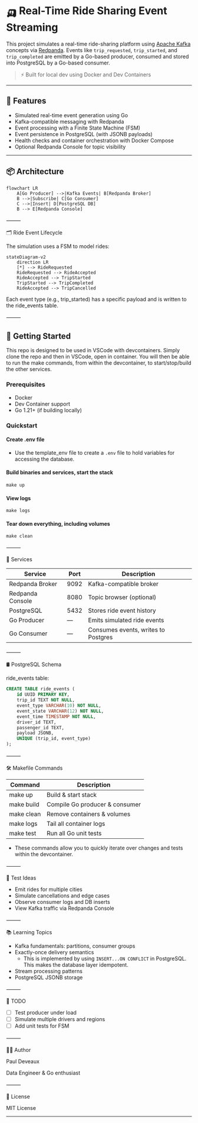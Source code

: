 # 🛺 Real-Time Ride Sharing Event Streaming

This project simulates a real-time ride-sharing platform using [Apache Kafka](https://kafka.apache.org/) concepts via [Redpanda](https://redpanda.com/). Events like `trip_requested`, `trip_started`, and `trip_completed` are emitted by a Go-based producer, consumed and stored into PostgreSQL by a Go-based consumer.

> ⚡ Built for local dev using Docker and Dev Containers

---

## 🎯 Features

- Simulated real-time event generation using Go
- Kafka-compatible messaging with Redpanda
- Event processing with a Finite State Machine (FSM)
- Event persistence in PostgreSQL (with JSONB payloads)
- Health checks and container orchestration with Docker Compose
- Optional Redpanda Console for topic visibility

---

## 📦 Architecture

```mermaid
flowchart LR
    A[Go Producer] -->|Kafka Events| B[Redpanda Broker]
    B -->|Subscribe| C[Go Consumer]
    C -->|Insert| D[PostgreSQL DB]
    B --> E[Redpanda Console]
```

⸻

🗂️ Ride Event Lifecycle

The simulation uses a FSM to model rides:
```mermaid
stateDiagram-v2
    direction LR
    [*] --> RideRequested
    RideRequested --> RideAccepted
    RideAccepted --> TripStarted
    TripStarted --> TripCompleted
    RideAccepted --> TripCancelled
```
Each event type (e.g., trip_started) has a specific payload and is written to the ride_events table.

⸻

## 🚀 Getting Started
This repo is designed to be used in VSCode with devcontainers. Simply clone the repo and then in VSCode, open in container. You will then be able to run the make commands, from within the devcontainer, to start/stop/build the other services.

### Prerequisites
- Docker
- Dev Container support
- Go 1.21+ (if building locally)

### Quickstart
#### Create .env file
- Use the template_env file to create a `.env` file to hold variables for accessing the database. 

#### Build binaries and services, start the stack
`make up`

#### View logs
`make logs`

#### Tear down everything, including volumes
`make clean`


⸻

🧱 Services

|Service|	Port|	Description|
|---|---|---|
|Redpanda Broker|	9092	|Kafka-compatible broker|
|Redpanda Console|	8080|	Topic browser (optional)|
|PostgreSQL	|5432	|Stores ride event history|
|Go Producer|	—	|Emits simulated ride events|
|Go Consumer|	—	|Consumes events, writes to Postgres|


⸻

🛢️ PostgreSQL Schema

ride_events table:
```sql
CREATE TABLE ride_events (
    id UUID PRIMARY KEY,
    trip_id TEXT NOT NULL,
    event_type VARCHAR(10) NOT NULL,
    event_state VARCHAR(12) NOT NULL,
    event_time TIMESTAMP NOT NULL,
    driver_id TEXT,
    passenger_id TEXT,
    payload JSONB,
    UNIQUE (trip_id, event_type)
);
```

⸻

🛠️ Makefile Commands

|Command| Description|
|------|----------|
|make up|	Build & start stack|
|make build|	Compile Go producer & consumer|
|make clean	|Remove containers & volumes|
|make logs|	Tail all container logs|
|make test| Run all Go unit tests |

- These commands allow you to quickly iterate over changes and tests within the devcontainer.

⸻

🧪 Test Ideas

- Emit rides for multiple cities
- Simulate cancellations and edge cases
- Observe consumer logs and DB inserts
- View Kafka traffic via Redpanda Console

⸻

📚 Learning Topics
- Kafka fundamentals: partitions, consumer groups
- Exactly-once delivery semantics
  - This is implemented by using `INSERT...ON CONFLICT` in PostgreSQL. This makes the database layer idempotent.  
- Stream processing patterns
- PostgreSQL JSONB storage

⸻

📎 TODO
- [ ]	Test producer under load
- [ ]	Simulate multiple drivers and regions
- [ ]	Add unit tests for FSM

⸻

🧑‍💻 Author

Paul Deveaux

Data Engineer & Go enthusiast

⸻

📝 License

MIT License

---

